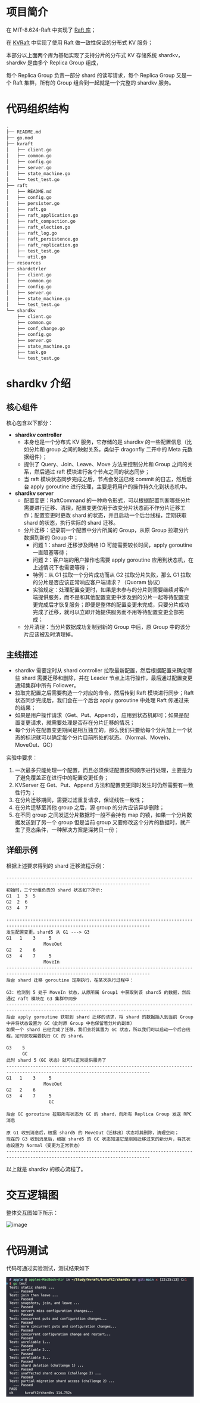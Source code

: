 #  项目简介

在 MIT-8.624-Raft 中实现了 [Raft 库](https://github.com/1055373165/MIT-8.624-Raft)；

在 [KVRaft](https://github.com/1055373165/KVRaft) 中实现了使用 Raft 做一致性保证的分布式 KV 服务；

本部分以上面两个库为基础实现了支持分片的分布式 KV 存储系统 shardkv，shardkv 是由多个 Replica Group 组成，

每个 Replica Group 负责一部分 shard 的读写请求，每个 Replica Group 又是一个 Raft 集群，所有的 Group 组合到一起就是一个完整的 shardkv 服务。

# 代码组织结构
```
.
├── README.md
├── go.mod
├── kvraft
│   ├── client.go
│   ├── common.go
│   ├── config.go
│   ├── server.go
│   ├── state_machine.go
│   └── test_test.go
├── raft
│   ├── README.md
│   ├── config.go
│   ├── persister.go
│   ├── raft.go
│   ├── raft_application.go
│   ├── raft_compaction.go
│   ├── raft_election.go
│   ├── raft_log.go
│   ├── raft_persistence.go
│   ├── raft_replication.go
│   ├── test_test.go
│   └── util.go
├── resources
├── shardctrler
│   ├── client.go
│   ├── common.go
│   ├── config.go
│   ├── server.go
│   ├── state_machine.go
│   └── test_test.go
└── shardkv
    ├── client.go
    ├── common.go
    ├── conf_change.go
    ├── config.go
    ├── server.go
    ├── state_machine.go
    ├── task.go
    └── test_test.go
```

# shardkv 介绍
## 核心组件
核心包含以下部分：
- **shardkv controller**
  - 本身也是一个分布式 KV 服务，它存储的是 shardkv 的一些配置信息（比如分片和 group 之间的映射关系，类似于 dragonfly 二开中的 Meta 元数据组件）；
  - 提供了 Query、Join、Leave、Move 方法来控制分片和 Group 之间的关系，然后通过 raft 模块进行各个节点之间的状态同步；
  - 当 raft 模块状态同步完成之后，节点会发送已经 commit 的日志，然后后台 apply goroutine 进行处理，主要是将用户的操作持久化到状态机中。
- **shardkv server**
  - 配置变更：RaftCommand 的一种命令形式，可以根据配置判断哪些分片需要进行迁移、清理，配置变更仅用于改变分片状态而不作分片迁移工作；配置变更时更改 shard 的状态，并且启动一个后台线程，定期获取 shard 的状态，执行实际的 shard 迁移。
  - 分片迁移：记录前一个配置中分片所属的 Group，从原 Group 拉取分片数据到新的 Group 中；
    - 问题 1：shard 迁移涉及网络 IO 可能需要较长时间，apply goroutine 一直阻塞等待；
    - 问题 2：客户端的用户操作也需要 apply goroutine 应用到状态机，在上述情况下也需要等待；
    - 特例：从 G1 拉取一个分片成功而从 G2 拉取分片失败，那么 G1 拉取的分片是否应该正常响应客户端请求？（Quoram 协议）
    - 实验规定：处理配置变更时，如果是未参与的分片则需要继续对客户端提供服务，而不是和其他配置变更中涉及到的分片一起等待配置变更完成后才恢复服务；即便是整体的配置变更未完成，只要分片成功完成了迁移，就可以立即开始提供服务而不用等待配置变更全部完成；
  - 分片清理：当分片数据成功复制到新的 Group 中后，原 Group 中的该分片应该被及时清理掉。
## 主线描述
- shardkv 需要定时从 shard controller 拉取最新配置，然后根据配置来确定哪些 shard 需要迁移和删除，并在 Leader 节点上进行操作，最后通过配置变更通知集群中所有 Follower。
- 拉取完配置之后需要构造一个对应的命令，然后传到 Raft 模块进行同步；Raft 状态同步完成后，我们会在一个后台 apply goroutine 中处理 Raft 传递过来的结果；
- 如果是用户操作请求（Get、Put、Append），应用到状态机即可；如果是配置变更请求，就需要处理是否存在分片迁移的情况；
- 每个分片在配置变更期间是相互独立的，那么我们只要给每个分片加上一个状态的标识就可以确定每个分片目前所处的状态。（Normal、MoveIn、MoveOut、GC）

实验中要求：
1. 一次最多只能处理一个配置，而且必须保证配置按照顺序进行处理，主要是为了避免覆盖正在进行中的配置变更任务；
2. KVServer 在 Get、Put、Append 方法和配置变更同时发生时仍然需要有一致性行为；
3. 在分片迁移期间，需要过滤重复请求，保证线性一致性；
4. 在分片迁移至其他 group 之后，源 group 的分片应该异步删除；
5. 在不同 group 之间发送分片数据时一般不会持有 map 的锁，如果一个分片数据发送到了另一个 group 但是当前 group 又要修改这个分片的数据时，就产生了竞态条件，一种解决方案是深拷贝一份；

## 详细示例
根据上述要求得到的 shard 迁移流程示例：

```
----------------------------------------------------------------------------------------------------------------------------
初始时，三个分组负责的 shard 状态如下所示:
G1  1  3  5
G2  2  6
G3  4  7

----------------------------------------------------------------------------------------------------------------------------
发生配置变更，shard5 从 G1 ---> G3
G1   1    3     5
              MoveOut
G2   2    6
G3   4    7     5
              MoveIn
----------------------------------------------------------------------------------------------------------------------------
后台 shard 迁移 goroutine 定期执行，在某次执行过程中：

G3: 检测到 5 处于 MoveIn 状态，从原所属 Group1 中获取到该 shard5 的数据，然后通过 raft 模块在 G3 集群中同步
----------------------------------------------------------------------------------------------------------------------------
后台 apply goroutine 获取到 shard 迁移的请求，将 shard 的数据插入到当前 Group 中并将状态设置为 GC（此时原 Group 中也保留着分片的副本）
如果一个 shard 已经完成了迁移，我们会将其置为 GC 状态，所以我们可以启动一个后台线程，定时获取需要执行 GC 的 shard。

G3    5
      GC
此时 shard 5（GC 状态）就可以正常提供服务了
----------------------------------------------------------------------------------------------------------------------------
G1   1    3     5
              MoveOut
G2   2    6
G3   4    7     5
                GC

后台 GC goroutine 拉取所有状态为 GC 的 shard，向所有 Replica Group 发送 RPC 消息

原 G1 收到消息后，根据 shard5 的 MoveOut（迁移出）状态将其删除，清理空间；
现在的 G3 收到消息后，根据 shard5 的 GC 状态知道它是刚刚迁移过来的新分片，将其状态设置为 Normal（变更为正常状态）
----------------------------------------------------------------------------------------------------------------------------
```
以上就是 shardkv 的核心流程了。

# 交互逻辑图

整体交互图如下所示：

![image](https://github.com/1055373165/ShardKV/assets/33158355/c0aeba7b-0ce2-4c16-9982-e04e15d052ce)

# 代码测试

代码可通过实验测试，测试结果如下

![](resources/2024-02-26-22-29-49.png)

